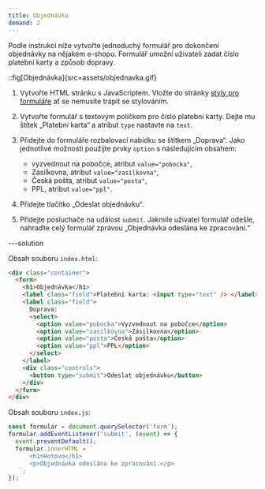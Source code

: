 ```yaml
---
title: Objednávka
demand: 2
---
```


Podle instrukcí níže vytvořte jednoduchý formulář pro dokončení objednávky na nějakém e-shopu. Formulář umožní uživateli zadat číslo platební karty a způsob dopravy.

::fig[Objednávka]{src=assets/objednavka.gif}

1. Vytvořte HTML stránku s JavaScriptem. Vložte do stránky [styly pro formuláře](https://raw.githubusercontent.com/Czechitas-podklady-WEB/formulare/main/style.css) ať se nemusíte trápit se stylováním.
1. Vytvořte formulář s textovým políčkem pro číslo platební karty. Dejte mu štítek „Platební karta“ a atribut `type` nastavte na `text`.
1. Přidejte do formuláře rozbalovací nabídku se štítkem „Doprava“. Jako jednotlivé možnosti použijte prvky `option` s následujícím obsahem:

   - vyzvednout na pobočce, atribut `value="pobocka"`,
   - Zásilkovna, atribut `value="zasilkovna"`,
   - Česká pošta, atribut `value="posta"`,
   - PPL, atribut `value="ppl"`.

1. Přidejte tlačítko „Odeslat objednávku“.
1. Přidejte posluchače na událost `submit`. Jakmile uživatel formulář odešle, nahraďte celý formulář zprávou „Objednávka odeslána ke zpracování.“

---solution

Obsah souboru `index.html`:

```html
<div class="container">
  <form>
    <h1>Objednávka</h1>
    <label class="field">Platební karta: <input type="text" /> </label>
    <label class="field">
      Doprava:
      <select>
        <option value="pobocka">Vyzvednout na pobočce</option>
        <option value="zasilkovna">Zásilkovna</option>
        <option value="posta">Česká pošta</option>
        <option value="ppl">PPL</option>
      </select>
    </label>
    <div class="controls">
      <button type="submit">Odeslat objednávku</button>
    </div>
  </form>
</div>
```

Obsah souboru `index.js`:

```js
const formular = document.querySelector('form');
formular.addEventListener('submit', (event) => {
  event.preventDefault();
  formular.innerHTML = `
      <h1>Hotovo</h1>
      <p>Objednávka odeslána ke zpracování.</p>
   `;
});
```
